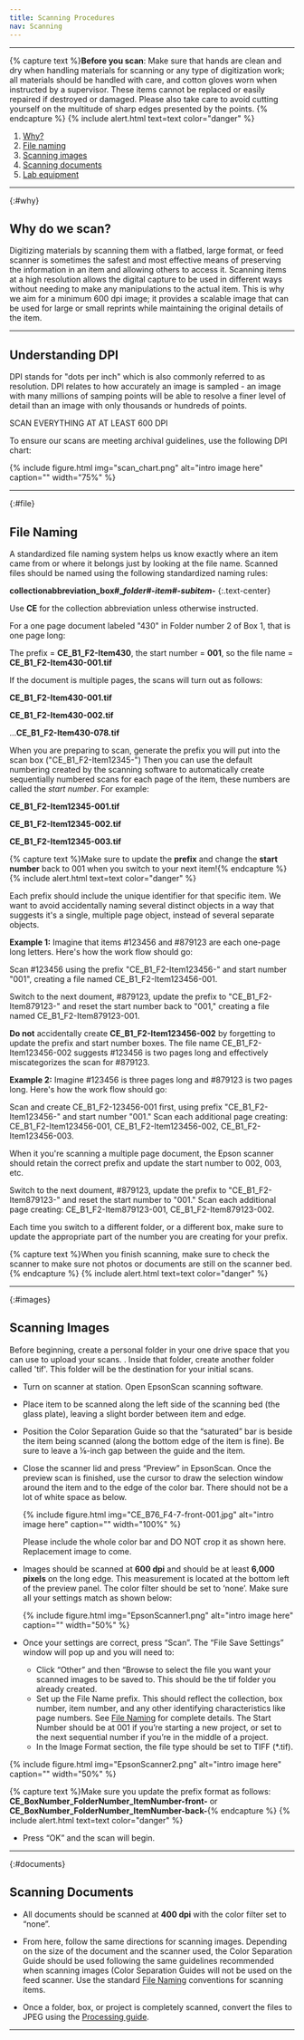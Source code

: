 ```yaml
---
title: Scanning Procedures
nav: Scanning
---
```


-------------------

{% capture text %}**Before you scan**:
Make sure that hands are clean and dry when handling materials for scanning or any type of digitization work; all materials should be handled with care, and cotton gloves worn when instructed by a supervisor. These items cannot be replaced or easily repaired if destroyed or damaged. Please also take care to avoid cutting yourself on the multitude of sharp edges presented by the points. {% endcapture %}
{% include alert.html text=text color="danger" %}

1. [Why?](#why)
2. [File naming](#file)
3. [Scanning images](#images)
4. [Scanning documents](#documents)
5. [Lab equipment](#scanners)

-----------

{:#why}
## Why do we scan?

Digitizing materials by scanning them with a flatbed, large format, or feed scanner is sometimes the safest and most effective means of preserving the information in an item and allowing others to access it. Scanning items at a high resolution allows the digital capture to be used in different ways without needing to make any manipulations to the actual item. This is why we aim for a minimum 600 dpi image; it provides a scalable image that can be used for large or small reprints while maintaining the original details of the item.

-----------

## Understanding DPI

DPI stands for "dots per inch" which is also commonly referred to as resolution. DPI relates to how accurately an image is sampled - an image with many millions of samping points will be able to resolve a finer level of detail than an image with only thousands or hundreds of points.

SCAN EVERYTHING AT AT LEAST 600 DPI

To ensure our scans are meeting archival guidelines, use the following DPI chart:

{% include figure.html img="scan_chart.png" alt="intro image here" caption="" width="75%" %}

-----------

{:#file}
## File Naming

A standardized file naming system helps us know exactly where an item came from or where it belongs just by looking at the file name. Scanned files should be named using the following standardized naming rules:

**collectionabbreviation_box#__folder#-item#-subitem_-**
{:.text-center}

Use **CE** for the collection abbreviation unless otherwise instructed.

For a one page document labeled "430" in Folder number 2 of Box 1, that is one page long:

The prefix = **CE_B1_F2-Item430**, the start number = **001**, so the file name = **CE_B1_F2-Item430-001.tif**

If the document is multiple pages, the scans will turn out as follows:

**CE_B1_F2-Item430-001.tif**

**CE_B1_F2-Item430-002.tif**

...**CE_B1_F2-Item430-078.tif**

When you are preparing to scan, generate the prefix you will put into the scan box ("CE_B1_F2-Item12345-") Then you can use the default numbering created by the scanning software to automatically create sequentially numbered scans for each page of the item, these numbers are called the *start number*. For example:

**CE_B1_F2-Item12345-001.tif**

**CE_B1_F2-Item12345-002.tif**

**CE_B1_F2-Item12345-003.tif**

{% capture text %}Make sure to update the **prefix** and change the **start number** back to 001 when you switch to your next item!{% endcapture %}
{% include alert.html text=text color="danger" %} 

Each prefix should include the unique identifier for that specific item. We want to avoid accidentally naming several distinct objects in a way that suggests it's a single, multiple page object, instead of several separate objects. 

**Example 1:** Imagine that items #123456 and #879123 are each one-page long letters. Here's how the work flow should go:

Scan #123456 using the prefix "CE_B1_F2-Item123456-" and start number "001", creating a file named CE_B1_F2-Item123456-001.

Switch to the next doument, #879123, update the prefix to "CE_B1_F2-Item879123-" and reset the start number back to "001," creating a file named CE_B1_F2-Item879123-001.

**Do not** accidentally create **CE_B1_F2-Item123456-002** by forgetting to update the prefix and start number boxes. The file name CE_B1_F2-Item123456-002 suggests #123456 is two pages long and effectively miscategorizes the scan for #879123.

**Example 2:** Imagine #123456 is three pages long and #879123 is two pages long. Here's how the work flow should go:

Scan and create CE_B1_F2-123456-001 first, using prefix "CE_B1_F2-Item123456-" and start number "001." 
Scan each additional page creating: 
CE_B1_F2-Item123456-001, 
CE_B1_F2-Item123456-002, 
CE_B1_F2-Item123456-003.  

When it you're scanning a multiple page document, the Epson scanner should retain the correct prefix and update the start number to 002, 003, etc.

Switch to the next doument, #879123, update the prefix to "CE_B1_F2-Item879123-" and reset the start number to "001." Scan each additional page creating: 
CE_B1_F2-Item879123-001, 
CE_B1_F2-Item879123-002.

Each time you switch to a different folder, or a different box, make sure to update the appropriate part of the number you are creating for your prefix.

{% capture text %}When you finish scanning, make sure to check the scanner to make sure not photos or documents are still on the scanner bed.{% endcapture %}
{% include alert.html text=text color="danger" %}

------------

{:#images}
## Scanning Images

Before beginning, create a personal folder in your one drive space that you can use to upload your scans. <This needs some more work>. Inside that folder, create another folder called 'tif'. This folder will be the destination for your initial scans.

- Turn on scanner at station. Open EpsonScan scanning software. 

- Place item to be scanned along the left side of the scanning bed (the glass plate), leaving a slight border between item and edge. 

- Position the Color Separation Guide so that the “saturated” bar is beside the item being scanned (along the bottom edge of the item is fine). Be sure to leave a ⅛-inch gap between the guide and the item.

- Close the scanner lid and press “Preview” in EpsonScan. Once the preview scan is finished, use the cursor to draw the selection window around the item and to the edge of the color bar. There should not be a lot of white space as below.

    {% include figure.html img="CE_B76_F4-7-front-001.jpg" alt="intro image here" caption="" width="100%" %}
    
    Please include the whole color bar and DO NOT crop it as shown here. 
    Replacement image to come.
    
- Images should be scanned at **600 dpi** and should be at least **6,000 pixels** on the long edge. This measurement is located at the bottom left of the preview panel. The color filter should be set to ‘none’. Make sure all your settings match as shown below:

    {% include figure.html img="EpsonScanner1.png" alt="intro image here" caption="" width="50%" %}

- Once your settings are correct, press “Scan”. The “File Save Settings” window will pop up and you will need to:
    - Click “Other” and then “Browse to select the file you want your scanned images to be saved to. This should be the tif folder you already created.
    - Set up the File Name prefix. This should reflect the collection, box number, item number, and any other identifying characteristics like page numbers. See [File Naming](https://uidaholib.github.io/dds-student-workflow/content/1-scanning.html#file) for complete details. The Start Number should be at 001 if you’re starting a new project, or set to the next sequential number if you’re in the middle of a project. 
    - In the Image Format section, the file type should be set to TIFF (*.tif).

{% include figure.html img="EpsonScanner2.png" alt="intro image here" caption="" width="50%" %}

{% capture text %}Make sure you update the prefix format as follows: **CE_BoxNumber_FolderNumber_ItemNumber-front-** or **CE_BoxNumber_FolderNumber_ItemNumber-back-**{% endcapture %}
{% include alert.html text=text color="danger" %}

- Press “OK” and the scan will begin. 

-------------

{:#documents}
## Scanning Documents

- All documents should be scanned at **400 dpi** with the color filter set to “none”. 

- From here, follow the same directions for scanning images. Depending on the size of the document and the scanner used, the Color Separation Guide should be used following the same guidelines recommended when scanning images (Color Separation Guides will not be used on the feed scanner. Use the standard [File Naming](https://awbla.github.io/awbla-student-workflow/content/1-scanning.html#file) conventions for scanning items.

- Once a folder, box, or project is completely scanned, convert the files to JPEG using the [Processing guide](https://awbla.github.io/awbla-student-workflow/content/4-processing.html). 

--------------

